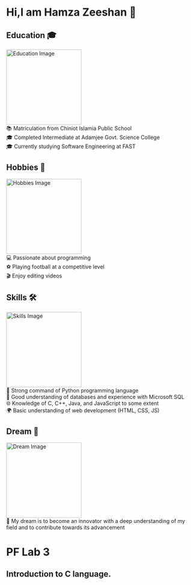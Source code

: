 # Hi,I am Hamza Zeeshan 🌟

## Education 🎓
<img src="https://github.com/user-attachments/assets/411af2f9-248f-400a-90b3-e19ea575ee15" width="200" alt="Education Image"/>\
📚 Matriculation from Chiniot Islamia Public School\
🎓 Completed Intermediate at Adamjee Govt. Science College\
🎓 Currently studying Software Engineering at FAST

## Hobbies 🎨
<img src="https://github.com/user-attachments/assets/aefee22e-1a9f-47a5-9bda-5608c5f28928" width="200" alt="Hobbies Image"/>\
💻 Passionate about programming\
⚽ Playing football at a competitive level\
🎬 Enjoy editing videos

## Skills 🛠️
<img src="https://github.com/user-attachments/assets/1109f19a-eaec-4e8d-bee9-ceb1be4be1d0" width="200" alt="Skills Image"/>\
🐍 Strong command of Python programming language\
💾 Good understanding of databases and experience with Microsoft SQL\
🌐 Knowledge of C, C++, Java, and JavaScript to some extent\
🌍 Basic understanding of web development (HTML, CSS, JS)

## Dream 🌠
<img src="https://github.com/user-attachments/assets/b25a0299-c9cd-424f-9109-9f999d30decd" width="200" alt="Dream Image"/>\
🚀 My dream is to become an innovator with a deep understanding of my field and to contribute towards its advancement

 # PF Lab 3
 ## Introduction to C language.
 
